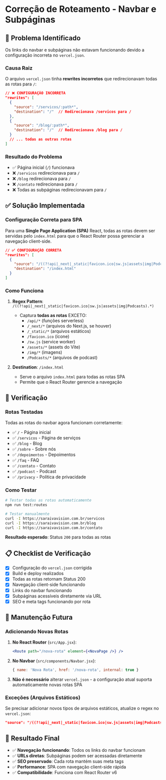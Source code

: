# Correção de Roteamento - Navbar e Subpáginas

## 🚨 Problema Identificado

Os links do navbar e subpáginas não estavam funcionando devido a configuração incorreta no `vercel.json`.

### Causa Raiz

O arquivo `vercel.json` tinha **rewrites incorretos** que redirecionavam todas as rotas para `/`:

```json
// ❌ CONFIGURAÇÃO INCORRETA
"rewrites": [
  {
    "source": "/servicos/:path*",
    "destination": "/"  // Redirecionava /servicos para /
  },
  {
    "source": "/blog/:path*", 
    "destination": "/"  // Redirecionava /blog para /
  }
  // ... todas as outras rotas
]
```

### Resultado do Problema

- ✅ Página inicial (`/`) funcionava
- ❌ `/servicos` redirecionava para `/`
- ❌ `/blog` redirecionava para `/`
- ❌ `/contato` redirecionava para `/`
- ❌ Todas as subpáginas redirecionavam para `/`

## ✅ Solução Implementada

### Configuração Correta para SPA

Para uma **Single Page Application (SPA)** React, todas as rotas devem ser servidas pelo `index.html` para que o React Router possa gerenciar a navegação client-side.

```json
// ✅ CONFIGURAÇÃO CORRETA
"rewrites": [
  {
    "source": "/((?!api|_next|_static|favicon.ico|sw.js|assets|img|Podcasts).*)",
    "destination": "/index.html"
  }
]
```

### Como Funciona

1. **Regex Pattern**: `/((?!api|_next|_static|favicon.ico|sw.js|assets|img|Podcasts).*)`
   - Captura **todas as rotas** EXCETO:
     - `/api/*` (funções serverless)
     - `/_next/*` (arquivos do Next.js, se houver)
     - `/_static/*` (arquivos estáticos)
     - `/favicon.ico` (ícone)
     - `/sw.js` (service worker)
     - `/assets/*` (assets do Vite)
     - `/img/*` (imagens)
     - `/Podcasts/*` (arquivos de podcast)

2. **Destination**: `/index.html`
   - Serve o arquivo `index.html` para todas as rotas SPA
   - Permite que o React Router gerencie a navegação

## 🧪 Verificação

### Rotas Testadas

Todas as rotas do navbar agora funcionam corretamente:

- ✅ `/` - Página inicial
- ✅ `/servicos` - Página de serviços
- ✅ `/blog` - Blog
- ✅ `/sobre` - Sobre nós
- ✅ `/depoimentos` - Depoimentos
- ✅ `/faq` - FAQ
- ✅ `/contato` - Contato
- ✅ `/podcast` - Podcast
- ✅ `/privacy` - Política de privacidade

### Como Testar

```bash
# Testar todas as rotas automaticamente
npm run test:routes

# Testar manualmente
curl -I https://saraivavision.com.br/servicos
curl -I https://saraivavision.com.br/blog
curl -I https://saraivavision.com.br/contato
```

**Resultado esperado**: Status `200` para todas as rotas

## 📋 Checklist de Verificação

- [x] Configuração do `vercel.json` corrigida
- [x] Build e deploy realizados
- [x] Todas as rotas retornam Status 200
- [x] Navegação client-side funcionando
- [x] Links do navbar funcionando
- [x] Subpáginas acessíveis diretamente via URL
- [x] SEO e meta tags funcionando por rota

## 🔧 Manutenção Futura

### Adicionando Novas Rotas

1. **No React Router** (`src/App.jsx`):
   ```jsx
   <Route path="/nova-rota" element={<NovaPage />} />
   ```

2. **No Navbar** (`src/components/Navbar.jsx`):
   ```jsx
   { name: 'Nova Rota', href: '/nova-rota', internal: true }
   ```

3. **Não é necessário** alterar `vercel.json` - a configuração atual suporta automaticamente novas rotas SPA

### Exceções (Arquivos Estáticos)

Se precisar adicionar novos tipos de arquivos estáticos, atualize o regex no `vercel.json`:

```json
"source": "/((?!api|_next|_static|favicon.ico|sw.js|assets|img|Podcasts|novo-tipo).*)"
```

## 🎯 Resultado Final

- ✅ **Navegação funcionando**: Todos os links do navbar funcionam
- ✅ **URLs diretas**: Subpáginas podem ser acessadas diretamente
- ✅ **SEO preservado**: Cada rota mantém suas meta tags
- ✅ **Performance**: SPA com navegação client-side rápida
- ✅ **Compatibilidade**: Funciona com React Router v6
